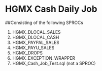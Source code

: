 # HGMX Cash Daily Job
##Consisting of the following SPROCs

1. HGMX_DLOCAL_SALES
2. HGMX_DLOCAL_CASH
3. HGMX_PAYPAL_SALES
4. HGMX_PAYU_SALES
5. HGMX_DROPS
6. HGMX_EXCEPTION_WRAPPER
7. HGMX_Cash_Job_Test.sql (not a SPROC)
